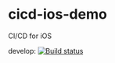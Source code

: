 # cicd-ios-demo
CI/CD for iOS

develop: [![Build status](https://build.appcenter.ms/v0.1/apps/9549617d-97b1-4441-b7ef-5d0db03e3bbd/branches/develop/badge)](https://appcenter.ms)
